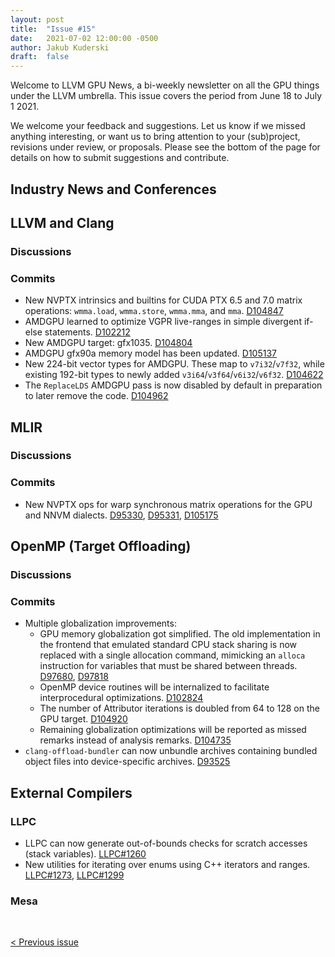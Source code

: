 ```yaml
---
layout: post
title:  "Issue #15"
date:   2021-07-02 12:00:00 -0500
author: Jakub Kuderski
draft:  false
---
```


Welcome to LLVM GPU News, a bi-weekly newsletter on all the GPU things under the LLVM umbrella.
This issue covers the period from June 18 to July 1 2021.

We welcome your feedback and suggestions. Let us know if we missed anything interesting, or want us to bring attention to your (sub)project, revisions under review, or proposals. Please see the bottom of the page for details on how to submit suggestions and contribute.


## Industry News and Conferences


##  LLVM and Clang

### Discussions

### Commits

*  New NVPTX intrinsics and builtins for CUDA PTX 6.5 and 7.0 matrix operations: `wmma.load`, `wmma.store`, `wmma.mma`, and `mma`. [D104847](https://reviews.llvm.org/D104847)
*  AMDGPU learned to optimize VGPR live-ranges in simple divergent if-else statements. [D102212](https://reviews.llvm.org/D102212)
*  New AMDGPU target: gfx1035. [D104804](https://reviews.llvm.org/D104804)
*  AMDGPU gfx90a memory model has been updated. [D105137](https://reviews.llvm.org/D105137)
*  New 224-bit vector types for AMDGPU. These map to `v7i32`/`v7f32`, while existing 192-bit types to newly added `v3i64`/`v3f64`/`v6i32`/`v6f32`. [D104622](https://reviews.llvm.org/D104622)
*  The `ReplaceLDS` AMDGPU pass is now disabled by default in preparation to later remove the code. [D104962](https://reviews.llvm.org/D104962)


## MLIR

### Discussions

### Commits

*  New NVPTX ops for warp synchronous matrix operations for the GPU and NNVM dialects. [D95330](https://reviews.llvm.org/D95330), [D95331](https://reviews.llvm.org/D95331), [D105175](https://reviews.llvm.org/D105175)


## OpenMP (Target Offloading)

### Discussions

### Commits

*  Multiple globalization improvements:
    *  GPU memory globalization got simplified. The old implementation in the frontend that emulated standard CPU stack sharing is now replaced with a single allocation command, mimicking an `alloca` instruction for variables that must be shared between threads. [D97680](https://reviews.llvm.org/D97680), [D97818](https://reviews.llvm.org/D97818)
    *  OpenMP device routines will be internalized to facilitate interprocedural optimizations. [D102824](https://reviews.llvm.org/D102824)
    *  The number of Attributor iterations is doubled from 64 to 128 on the GPU target. [D104920](https://reviews.llvm.org/D104920)
    *  Remaining globalization optimizations will be reported as missed remarks instead of analysis remarks. [D104735](https://reviews.llvm.org/D104735)
*  `clang-offload-bundler` can now unbundle archives containing bundled object files into device-specific archives. [D93525](https://reviews.llvm.org/D93525)


## External Compilers

### LLPC

*  LLPC can now generate out-of-bounds checks for scratch accesses (stack variables). [LLPC#1260](https://github.com/GPUOpen-Drivers/llpc/pull/1260)
*  New utilities for iterating over enums using C++ iterators and ranges. [LLPC#1273](https://github.com/GPUOpen-Drivers/llpc/pull/1273), [LLPC#1299](https://github.com/GPUOpen-Drivers/llpc/pull/1299)

### Mesa


<br/>
<p style="text-align:left;">
    <a href="{% post_url 2021-06-18-issue-14 %}"> < Previous issue</a>
    <span style="float:right;">
        <!--<a href="{% post_url 2021-07-23-issue-16 %}"> Next issue > </a>-->
    </span>
</p>
